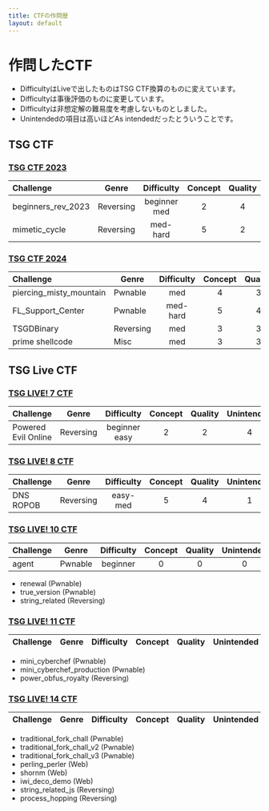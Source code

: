 ```yaml
---
title: CTFの作問歴
layout: default
---
```


<!-- Google Analytics -->
<script async src="https://www.googletagmanager.com/gtag/js?id=G-JFPTPL2QDM"></script>
<script>
  window.dataLayer = window.dataLayer || [];
  function gtag(){dataLayer.push(arguments);}
  gtag('js', new Date());

  gtag('config', 'G-JFPTPL2QDM');
</script>

<script>
document.addEventListener('DOMContentLoaded', () => {
  const tables = document.querySelectorAll('table');
  if (!tables.length) return;

  tables.forEach(table => {

    table.style.borderCollapse = 'collapse';
    table.style.width = '100%';

    const cells = table.querySelectorAll('th, td');
    cells.forEach(cell => {
      cell.style.borderTop = '1px solid #d0d7de';
      cell.style.borderBottom = '1px solid #d0d7de';
      cell.style.padding = '6px 10px';
      cell.style.textAlign = cell.tagName === 'TH' ? 'left' : '';
    });

    const headers = Array.from(table.querySelectorAll('tr:first-child th, thead th'));
    const targetCols = headers
      .map((th, i) => /^(concept|quality|unintended)$/i.test(th.textContent.trim()) ? i : -1)
      .filter(i => i >= 0);

    const rows = Array.from(table.querySelectorAll('tbody tr')).length
      ? Array.from(table.querySelectorAll('tbody tr'))
      : Array.from(table.querySelectorAll('tr')).slice(1);

    rows.forEach(tr => {
      targetCols.forEach(idx => {
        const td = tr.cells[idx];
        if (!td) return;
        const n = parseInt(td.textContent.trim(), 10);
        if (Number.isFinite(n)) {
          const clamped = Math.max(0, Math.min(5, n));
          td.textContent = '★'.repeat(clamped) + '☆'.repeat(5 - clamped);
          td.style.whiteSpace = 'nowrap';
        }
      });
    });
  });
});
</script>

# 作問したCTF

- DifficultyはLiveで出したものはTSG CTF換算のものに変えています。
- Difficultyは事後評価のものに変更しています。
- Difficultyは非想定解の難易度を考慮しないものとしました。
- Unintendedの項目は高いほどAs intendedだったとういうことです。

## TSG CTF

### [TSG CTF 2023](https://github.com/tsg-ut/tsgctf2023)

|Challenge|Genre|Difficulty|Concept|Quality|Unintended|
|:--------|-----|:--------:|:-----:|:-----:|:--------:|
|beginners_rev_2023|Reversing|beginner med|2|4|5|
|mimetic_cycle|Reversing|med-hard|5|2|5|

### [TSG CTF 2024](https://github.com/tsg-ut/tsgctf2024)

|Challenge|Genre|Difficulty|Concept|Quality|Unintended|
|:--------|-----|:--------:|:-----:|:-----:|:--------:|
|piercing_misty_mountain|Pwnable|med|4|3|1|
|FL_Support_Center|Pwnable|med-hard|5|4|2|
|TSGDBinary|Reversing|med|3|3|4|
|prime shellcode|Misc|med|3|3|4|

## TSG Live CTF

### [TSG LIVE! 7 CTF](https://github.com/tsg-ut/tsg-live-ctf-7)

|Challenge|Genre|Difficulty|Concept|Quality|Unintended|
|:--------|-----|:--------:|:-----:|:-----:|:--------:|
|Powered Evil Online|Reversing|beginner easy|2|2|4|

### [TSG LIVE! 8 CTF](https://github.com/tsg-ut/tsg-live-ctf-8)

|Challenge|Genre|Difficulty|Concept|Quality|Unintended|
|:--------|-----|:--------:|:-----:|:-----:|:--------:|
|DNS ROPOB|Reversing|easy-med|5|4|1|

### [TSG LIVE! 10 CTF](https://github.com/tsg-ut/tsg-live-ctf-10)

|Challenge|Genre|Difficulty|Concept|Quality|Unintended|
|:--------|-----|:--------:|:-----:|:-----:|:--------:|
|agent|Pwnable|beginner|0|0|0|

- renewal (Pwnable)
- true_version (Pwnable)
- string_related (Reversing)

### [TSG LIVE! 11 CTF](https://github.com/tsg-ut/tsg-live-ctf-11)

|Challenge|Genre|Difficulty|Concept|Quality|Unintended|
|:--------|-----|:--------:|:-----:|:-----:|:--------:|

- mini_cyberchef (Pwnable)
- mini_cyberchef_production (Pwnable)
- power_obfus_royalty (Reversing)

### [TSG LIVE! 14 CTF](https://github.com/tsg-ut/tsg-live-ctf-14)

|Challenge|Genre|Difficulty|Concept|Quality|Unintended|
|:--------|-----|:--------:|:-----:|:-----:|:--------:|

- traditional_fork_chall (Pwnable)
- traditional_fork_chall_v2 (Pwnable)
- traditional_fork_chall_v3 (Pwnable)
- perling_perler (Web)
- shornm (Web)
- iwi_deco_demo (Web)
- string_related_js (Reversing)
- process_hopping (Reversing)
